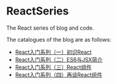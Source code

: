 # ReactSeries
The React series of blog and code.

The catalogues of the blog are as follows:

- [React入门系列（一）初识React](http://daceyu.com/2018/04/20/React入门系列（一）初识React/)
- [React入门系列（二）ES6与JSX简介](http://daceyu.com/2018/04/22/React入门系列（二）ES6与JSX简介/)
- [React入门系列（三）React组件](http://daceyu.com/2018/04/25/React入门系列（三）React组件/)
- [React入门系列（四）再谈React组件](http://daceyu.com/2018/04/29/React入门系列（四）再谈React组件/)


